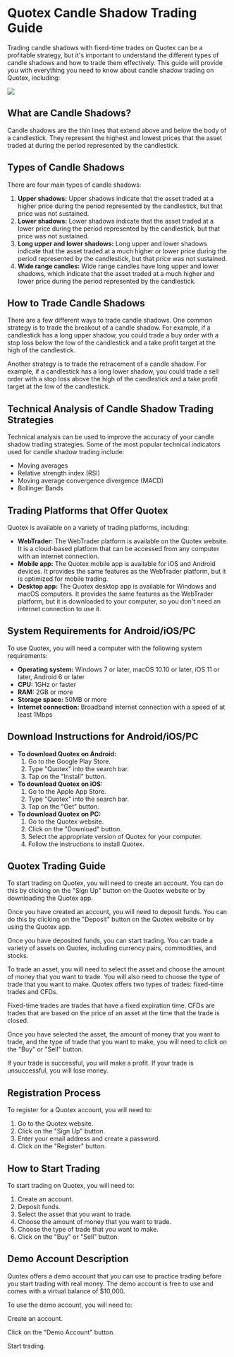 # Quotex Candle Shadow Trading Guide

Trading candle shadows with fixed-time trades on Quotex can be a
profitable strategy, but it\'s important to understand the different
types of candle shadows and how to trade them effectively. This guide
will provide you with everything you need to know about candle shadow
trading on Quotex, including:

[![](https://static.quotex.io/files/4_en/300_250.jpg)](https://traff.sbs/brokerqxlid)

## What are Candle Shadows?

Candle shadows are the thin lines that extend above and below the body
of a candlestick. They represent the highest and lowest prices that the
asset traded at during the period represented by the candlestick.

## Types of Candle Shadows

There are four main types of candle shadows:

1.  **Upper shadows:** Upper shadows indicate that the asset traded at a
    higher price during the period represented by the candlestick, but
    that price was not sustained.
2.  **Lower shadows:** Lower shadows indicate that the asset traded at a
    lower price during the period represented by the candlestick, but
    that price was not sustained.
3.  **Long upper and lower shadows:** Long upper and lower shadows
    indicate that the asset traded at a much higher or lower price
    during the period represented by the candlestick, but that price was
    not sustained.
4.  **Wide range candles:** Wide range candles have long upper and lower
    shadows, which indicate that the asset traded at a much higher and
    lower price during the period represented by the candlestick.

## How to Trade Candle Shadows

There are a few different ways to trade candle shadows. One common
strategy is to trade the breakout of a candle shadow. For example, if a
candlestick has a long upper shadow, you could trade a buy order with a
stop loss below the low of the candlestick and a take profit target at
the high of the candlestick.

Another strategy is to trade the retracement of a candle shadow. For
example, if a candlestick has a long lower shadow, you could trade a
sell order with a stop loss above the high of the candlestick and a take
profit target at the low of the candlestick.

## Technical Analysis of Candle Shadow Trading Strategies

Technical analysis can be used to improve the accuracy of your candle
shadow trading strategies. Some of the most popular technical indicators
used for candle shadow trading include:

-   Moving averages
-   Relative strength index (RSI)
-   Moving average convergence divergence (MACD)
-   Bollinger Bands

## Trading Platforms that Offer Quotex

Quotex is available on a variety of trading platforms, including:

-   **WebTrader:** The WebTrader platform is available on the Quotex
    website. It is a cloud-based platform that can be accessed from any
    computer with an internet connection.
-   **Mobile app:** The Quotex mobile app is available for iOS and
    Android devices. It provides the same features as the WebTrader
    platform, but it is optimized for mobile trading.
-   **Desktop app:** The Quotex desktop app is available for Windows and
    macOS computers. It provides the same features as the WebTrader
    platform, but it is downloaded to your computer, so you don\'t need
    an internet connection to use it.

## System Requirements for Android/iOS/PC

To use Quotex, you will need a computer with the following system
requirements:

-   **Operating system:** Windows 7 or later, macOS 10.10 or later, iOS
    11 or later, Android 6 or later
-   **CPU:** 1GHz or faster
-   **RAM:** 2GB or more
-   **Storage space:** 50MB or more
-   **Internet connection:** Broadband internet connection with a speed
    of at least 1Mbps

## Download Instructions for Android/iOS/PC

-   **To download Quotex on Android:**
    1.  Go to the Google Play Store.
    2.  Type "Quotex" into the search bar.
    3.  Tap on the "Install" button.
-   **To download Quotex on iOS:**
    1.  Go to the Apple App Store.
    2.  Type "Quotex" into the search bar.
    3.  Tap on the "Get" button.
-   **To download Quotex on PC:**
    1.  Go to the Quotex website.
    2.  Click on the "Download" button.
    3.  Select the appropriate version of Quotex for your computer.
    4.  Follow the instructions to install Quotex.

## Quotex Trading Guide

To start trading on Quotex, you will need to create an account. You can
do this by clicking on the "Sign Up" button on the Quotex website
or by downloading the Quotex app.

Once you have created an account, you will need to deposit funds. You
can do this by clicking on the "Deposit" button on the Quotex
website or by using the Quotex app.

Once you have deposited funds, you can start trading. You can trade a
variety of assets on Quotex, including currency pairs, commodities, and
stocks.

To trade an asset, you will need to select the asset and choose the
amount of money that you want to trade. You will also need to choose the
type of trade that you want to make. Quotex offers two types of trades:
fixed-time trades and CFDs.

Fixed-time trades are trades that have a fixed expiration time. CFDs are
trades that are based on the price of an asset at the time that the
trade is closed.

Once you have selected the asset, the amount of money that you want to
trade, and the type of trade that you want to make, you will need to
click on the "Buy" or "Sell" button.

If your trade is successful, you will make a profit. If your trade is
unsuccessful, you will lose money.

## Registration Process

To register for a Quotex account, you will need to:

1.  Go to the Quotex website.
2.  Click on the "Sign Up" button.
3.  Enter your email address and create a password.
4.  Click on the "Register" button.

## How to Start Trading

To start trading on Quotex, you will need to:

1.  Create an account.
2.  Deposit funds.
3.  Select the asset that you want to trade.
4.  Choose the amount of money that you want to trade.
5.  Choose the type of trade that you want to make.
6.  Click on the "Buy" or "Sell" button.

## Demo Account Description

Quotex offers a demo account that you can use to practice trading before
you start trading with real money. The demo account is free to use and
comes with a virtual balance of \$10,000.

To use the demo account, you will need to:

Create an account.

Click on the "Demo Account" button.

Start trading.

